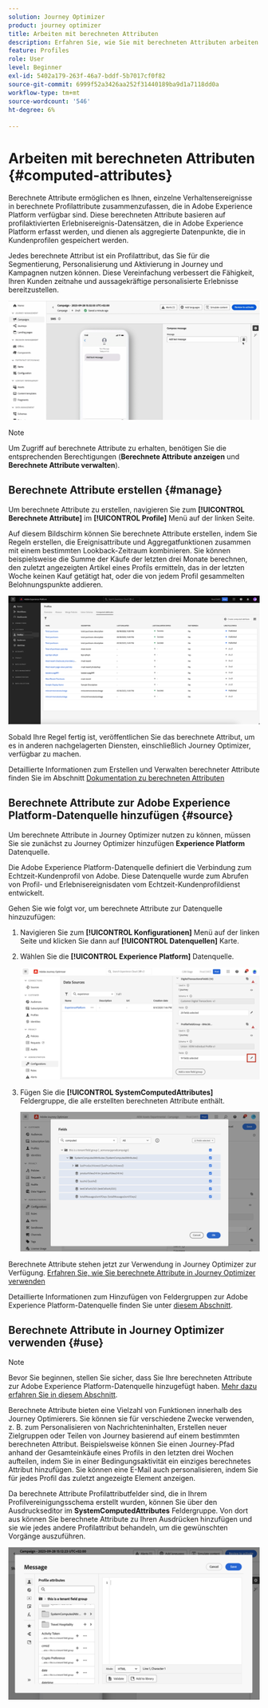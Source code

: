 ```yaml
---
solution: Journey Optimizer
product: journey optimizer
title: Arbeiten mit berechneten Attributen
description: Erfahren Sie, wie Sie mit berechneten Attributen arbeiten.
feature: Profiles
role: User
level: Beginner
exl-id: 5402a179-263f-46a7-bddf-5b7017cf0f82
source-git-commit: 6999f52a3426aa252f31440189ba9d1a7118dd0a
workflow-type: tm+mt
source-wordcount: '546'
ht-degree: 6%

---
```


# Arbeiten mit berechneten Attributen {#computed-attributes}

Berechnete Attribute ermöglichen es Ihnen, einzelne Verhaltensereignisse in berechnete Profilattribute zusammenzufassen, die in Adobe Experience Platform verfügbar sind. Diese berechneten Attribute basieren auf profilaktivierten Erlebnisereignis-Datensätzen, die in Adobe Experience Platform erfasst werden, und dienen als aggregierte Datenpunkte, die in Kundenprofilen gespeichert werden.

Jedes berechnete Attribut ist ein Profilattribut, das Sie für die Segmentierung, Personalisierung und Aktivierung in Journey und Kampagnen nutzen können. Diese Vereinfachung verbessert die Fähigkeit, Ihren Kunden zeitnahe und aussagekräftige personalisierte Erlebnisse bereitzustellen.


![](../rn/assets/do-not-localize/computed-attributes.gif)


>[!NOTE]
>
>Um Zugriff auf berechnete Attribute zu erhalten, benötigen Sie die entsprechenden Berechtigungen (**Berechnete Attribute anzeigen** und **Berechnete Attribute verwalten**).

## Berechnete Attribute erstellen {#manage}

Um berechnete Attribute zu erstellen, navigieren Sie zum **[!UICONTROL Berechnete Attribute]** im **[!UICONTROL Profile]** Menü auf der linken Seite.

Auf diesem Bildschirm können Sie berechnete Attribute erstellen, indem Sie Regeln erstellen, die Ereignisattribute und Aggregatfunktionen zusammen mit einem bestimmten Lookback-Zeitraum kombinieren. Sie können beispielsweise die Summe der Käufe der letzten drei Monate berechnen, den zuletzt angezeigten Artikel eines Profils ermitteln, das in der letzten Woche keinen Kauf getätigt hat, oder die von jedem Profil gesammelten Belohnungspunkte addieren.

![](assets/computed-attributes.png)

Sobald Ihre Regel fertig ist, veröffentlichen Sie das berechnete Attribut, um es in anderen nachgelagerten Diensten, einschließlich Journey Optimizer, verfügbar zu machen.

Detaillierte Informationen zum Erstellen und Verwalten berechneter Attribute finden Sie im Abschnitt [Dokumentation zu berechneten Attributen](https://experienceleague.adobe.com/docs/experience-platform/profile/computed-attributes/overview.html?lang=de)

## Berechnete Attribute zur Adobe Experience Platform-Datenquelle hinzufügen {#source}

Um berechnete Attribute in Journey Optimizer nutzen zu können, müssen Sie sie zunächst zu Journey Optimizer hinzufügen **Experience Platform** Datenquelle.

Die Adobe Experience Platform-Datenquelle definiert die Verbindung zum Echtzeit-Kundenprofil von Adobe. Diese Datenquelle wurde zum Abrufen von Profil- und Erlebnisereignisdaten vom Echtzeit-Kundenprofildienst entwickelt.

Gehen Sie wie folgt vor, um berechnete Attribute zur Datenquelle hinzuzufügen:

1. Navigieren Sie zum **[!UICONTROL Konfigurationen]** Menü auf der linken Seite und klicken Sie dann auf **[!UICONTROL Datenquellen]** Karte.

1. Wählen Sie die **[!UICONTROL Experience Platform]** Datenquelle.

   ![](assets/computed-attributes-add.png)

1. Fügen Sie die **[!UICONTROL SystemComputedAttributes]** Feldergruppe, die alle erstellten berechneten Attribute enthält.

   ![](assets/computed-attributes-fieldgroup.png)

Berechnete Attribute stehen jetzt zur Verwendung in Journey Optimizer zur Verfügung. [Erfahren Sie, wie Sie berechnete Attribute in Journey Optimizer verwenden](#use)

Detaillierte Informationen zum Hinzufügen von Feldergruppen zur Adobe Experience Platform-Datenquelle finden Sie unter [diesem Abschnitt](../datasource/adobe-experience-platform-data-source.md).

## Berechnete Attribute in Journey Optimizer verwenden {#use}

>[!NOTE]
>
>Bevor Sie beginnen, stellen Sie sicher, dass Sie Ihre berechneten Attribute zur Adobe Experience Platform-Datenquelle hinzugefügt haben. [Mehr dazu erfahren Sie in diesem Abschnitt](#source).

Berechnete Attribute bieten eine Vielzahl von Funktionen innerhalb des Journey Optimierers. Sie können sie für verschiedene Zwecke verwenden, z. B. zum Personalisieren von Nachrichteninhalten, Erstellen neuer Zielgruppen oder Teilen von Journey basierend auf einem bestimmten berechneten Attribut. Beispielsweise können Sie einen Journey-Pfad anhand der Gesamteinkäufe eines Profils in den letzten drei Wochen aufteilen, indem Sie in einer Bedingungsaktivität ein einziges berechnetes Attribut hinzufügen. Sie können eine E-Mail auch personalisieren, indem Sie für jedes Profil das zuletzt angezeigte Element anzeigen.

Da berechnete Attribute Profilattributfelder sind, die in Ihrem Profilvereinigungsschema erstellt wurden, können Sie über den Ausdruckseditor im **SystemComputedAttributes** Feldergruppe. Von dort aus können Sie berechnete Attribute zu Ihren Ausdrücken hinzufügen und sie wie jedes andere Profilattribut behandeln, um die gewünschten Vorgänge auszuführen.

![](assets/computed-attributes-ajo.png)
